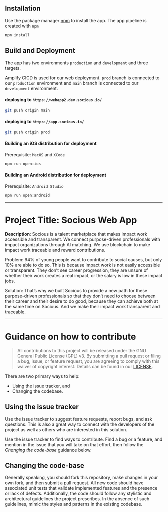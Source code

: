 ## Installation

Use the package manager [npm](https://www.npmjs.com/) to install the app. The app pipeline is created with `‍npm`‍

```bash
npm install
```

## Build and Deployment

The app has two environments `production` and `development` and three targets.

Amplify CICD is used for our web deployment. `prod` branch is connected to our `production` environment and `main` branch is connected to our `development` environment.

#### deploying to `https://webapp2.dev.socious.io/`

```bash
git push origin main
```

#### deploying to `https://app.socious.io/`

```bash
git push origin prod
```

#### Building an iOS distribution for deployment

Prerequisite: `MacOS` and `XCode`

```bash
npm run open:ios
```

#### Building an Android distribution for deployment

Prerequisite: `Android Studio`

```bash
npm run open:android
```

---

# Project Title: Socious Web App

**Description**: Socious is a talent marketplace that makes impact work accessible and transparent. We connect purpose-driven professionals with impact organizations through AI matching. We use blockchain to make impact work traceable and reward contributions.

Problem: 94% of young people want to contribute to social causes, but only 10% are able to do so. This is because impact work is not easily accessible or transparent. They don’t see career progression, they are unsure of whether their work creates a real impact, or the salary is low in these impact jobs.

Solution: That’s why we built Socious to provide a new path for these purpose-driven professionals so that they don’t need to choose between their career and their desire to do good, because they can achieve both at the same time on Socious. And we make their impact work transparent and traceable.

---

# Guidance on how to contribute

> All contributions to this project will be released under the GNU General Public License (GPL) v3.
> By submitting a pull request or filing a bug, issue, or
> feature request, you are agreeing to comply with this waiver of copyright interest.
> Details can be found in our [LICENSE](LICENSE.md).

There are two primary ways to help:

- Using the issue tracker, and
- Changing the codebase.

## Using the issue tracker

Use the issue tracker to suggest feature requests, report bugs, and ask questions.
This is also a great way to connect with the developers of the project as well
as others who are interested in this solution.

Use the issue tracker to find ways to contribute. Find a bug or a feature, and mention in
the issue that you will take on that effort, then follow the _Changing the code-base_
guidance below.

## Changing the code-base

Generally speaking, you should fork this repository, make changes in your
own fork, and then submit a pull request. All new code should have associated
unit tests that validate implemented features and the presence or lack of defects.
Additionally, the code should follow any stylistic and architectural guidelines
the project prescribes. In the absence of such guidelines, mimic the styles
and patterns in the existing codebase.
